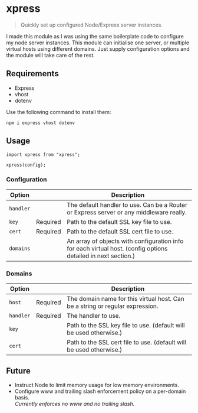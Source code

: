 # xpress

> Quickly set up configured Node/Express server instances.

I made this module as I was using the same boilerplate code to configure my node server instances. This module can
initialise one server, or multiple virtual hosts using different domains. Just supply configuration options and the
module will take care of the rest.

## Requirements

- Express
- vhost
- dotenv

Use the following command to install them:

```
npm i express vhost dotenv
```

## Usage

```
import xpress from "xpress";

xpress(config);
```

### Configuration

|   Option   |          | Description
| ---------- | -------- | -----------
| `handler`  |          | The default handler to use. Can be a Router or Express server or any middleware really.
| `key`      | Required | Path to the default SSL key file to use.
| `cert`     | Required | Path to the default SSL cert file to use.
| `domains`  |          | An array of objects with configuration info for each virtual host. (config options detailed in next section.)

### Domains

|   Option   |          | Description
| ---------- | -------- | -----------
| `host`     | Required | The domain name for this virtual host. Can be a string or regular expression.
| `handler`  | Required | The handler to use.
| `key`      |          | Path to the SSL key file to use. (default will be used otherwise.)
| `cert`     |          | Path to the SSL cert file to use. (default will be used otherwise.)

## Future

- Instruct Node to limit memory usage for low memory environments.
- Configure www and trailing slash enforcement policy on a per-domain basis.  
  *Currently enforces no www and no trailing slash.*
